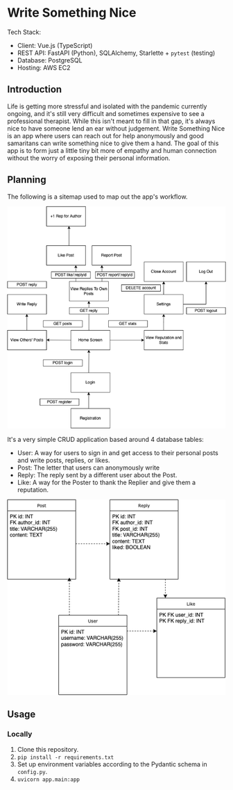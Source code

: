 # Write Something Nice

Tech Stack:

- Client: Vue.js (TypeScript)
- REST API: FastAPI (Python), SQLAlchemy, Starlette + `pytest` (testing)
- Database: PostgreSQL
- Hosting: AWS EC2

## Introduction

Life is getting more stressful and isolated with the pandemic currently ongoing, and it's still very difficult and sometimes expensive to see a professional therapist. While this isn't meant to fill in that gap, it's always nice to have someone lend an ear without judgement. Write Something Nice is an app where users can reach out for help anonymously and good samaritans can write something nice to give them a hand. The goal of this app is to form just a little tiny bit more of empathy and human connection without the worry of exposing their personal information.

## Planning

The following is a sitemap used to map out the app's workflow.

![Sitemap](./docs/sitemap.png)

It's a very simple CRUD application based around 4 database tables:

- User: A way for users to sign in and get access to their personal posts and write posts, replies, or likes.
- Post: The letter that users can anonymously write
- Reply: The reply sent by a different user about the Post.
- Like: A way for the Poster to thank the Replier and give them a reputation.

![Relationships](./docs/db_tables.png)

## Usage

### Locally

1. Clone this repository.
2. `pip install -r requirements.txt`
3. Set up environment variables according to the Pydantic schema in `config.py`.
4. `uvicorn app.main:app`
